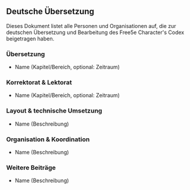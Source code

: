 ## Deutsche Übersetzung

Dieses Dokument listet alle Personen und Organisationen auf, die zur deutschen Übersetzung und Bearbeitung des Free5e Character's Codex beigetragen haben.

<!--
Wie du dich eintragen kannst

Bitte trage dich in die passende Kategorie ein und beschreibe kurz deinen Beitrag (z.B. Kapitel, Bereich, Rolle). Beiträge können Übersetzung, Korrektorat, Lektorat, Layout, technische Unterstützung, Organisation, etc. umfassen.

Beispiel:
 
- Martelo Schwarz (Übersetzung Kapitel 1, Koordination Gesamtwerk)
- Max Mustermann (Übersetzung Kapitel 1)
- Erika Beispiel (Korrektorat, Gesamtwerk)
- Alex Technik (PDF-Layout)
- Sam Koord (Organisation Discord-Gruppe)
-->

### Übersetzung

- Name (Kapitel/Bereich, optional: Zeitraum)

### Korrektorat & Lektorat

- Name (Kapitel/Bereich, optional: Zeitraum)

### Layout & technische Umsetzung

- Name (Beschreibung)

### Organisation & Koordination

- Name (Beschreibung)

### Weitere Beiträge

- Name (Beschreibung)
